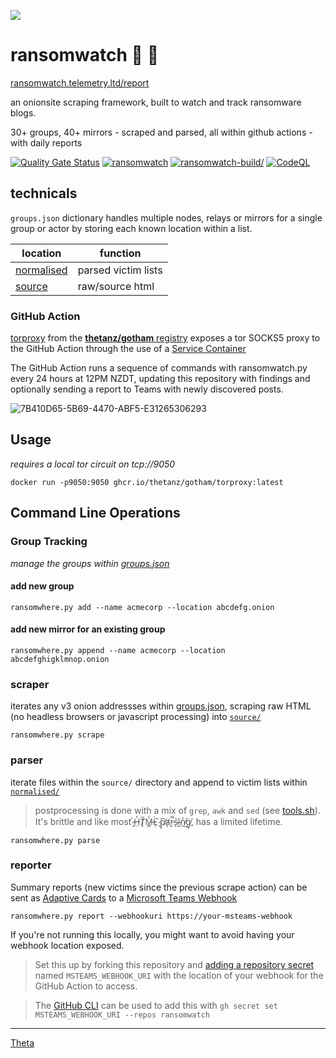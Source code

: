 ![](https://avatars0.githubusercontent.com/u/2897191?s=90&v=4)

# ransomwatch 👀 🦅

[ransomwatch.telemetry.ltd/report](https://ransomwatch.telemetry.ltd/report)

an onionsite scraping framework, built to watch and track ransomware blogs.

30+ groups, 40+ mirrors - scraped and parsed, all within github actions - with daily reports

[![Quality Gate Status](https://sonarcloud.io/api/project_badges/measure?project=thetanz_ransomwatch&metric=alert_status)](https://sonarcloud.io/dashboard?id=thetanz_ransomwatch) [![ransomwatch](https://github.com/thetanz/ransomwatch/actions/workflows/ransomwatch.yml/badge.svg)](https://github.com/thetanz/ransomwatch/actions/workflows/ransomwatch.yml) [![ransomwatch-build/](https://github.com/thetanz/ransomwatch/actions/workflows/ransomwatch-build.yml/badge.svg)](https://github.com/thetanz/ransomwatch/actions/workflows/ransomwatch-build.yml) [![CodeQL](https://github.com/thetanz/ransomwatch/actions/workflows/codeql-analysis.yml/badge.svg)](https://github.com/thetanz/ransomwatch/actions/workflows/codeql-analysis.yml)

## technicals

 `groups.json` dictionary handles multiple nodes, relays or mirrors for a single group or actor by storing each known location within a list.

| location                 | function    |
|--------------------------|-------------|
| [normalised](normalised) | parsed victim lists |
| [source](source)         | raw/source html |

### GitHub Action

[torproxy](https://github.com/thetanz/gotham) from the [**thetanz/gotham** registry](https://github.com/thetanz/gotham/pkgs/container/gotham%2Ftorproxy) exposes a tor SOCKS5 proxy to the GitHub Action through the use of a [Service Container](https://docs.github.com/en/actions/guides/about-service-containers)

The GitHub Action runs a sequence of commands with ransomwatch.py every 24 hours at 12PM NZDT, updating this repository with findings and optionally sending a report to Teams with newly discovered posts.

![7B410D65-5B69-4470-ABF5-E31265306293](https://user-images.githubusercontent.com/17993143/130734538-99d8a8ba-7e03-4df3-8360-7e46a676afdd.jpeg)

## Usage

_requires a local tor circuit on tcp://9050_

    docker run -p9050:9050 ghcr.io/thetanz/gotham/torproxy:latest

## Command Line Operations

### Group Tracking

_manage the groups within [groups.json](groups.json)_

#### add new group

    ransomwhere.py add --name acmecorp --location abcdefg.onion

#### add new mirror for an existing group

    ransomwhere.py append --name acmecorp --location abcdefghigklmnop.onion

### scraper

iterates any v3 onion addressses within [groups.json](groups.json), scraping raw HTML (no headless browsers or javascript processing) into [`source/`](source)

    ransomwhere.py scrape

### parser

iterate files within the `source/` directory and append to victim lists within [`normalised/`](normalised)

> postprocessing is done with a mix of `grep`, `awk` and `sed` (see [tools.sh](tools.sh)). It's brittle and like most  ̴̭́H̶̤̓T̸̙̅M̶͇̾L̷͑ͅ ̴̙̏p̸̡͆a̷̛̦r̵̬̿s̴̙͛ĩ̴̺n̸̔͜g̸̘̈, has a limited lifetime.

    ransomwhere.py parse

### reporter

Summary reports (new victims since the previous scrape action) can be sent as [Adaptive Cards](https://adaptivecards.io) to a [Microsoft Teams Webhook](https://docs.microsoft.com/en-us/microsoftteams/platform/webhooks-and-connectors/how-to/add-incoming-webhook)

    ransomwhere.py report --webhookuri https://your-msteams-webhook

If you're not running this locally, you might want to avoid having your webhook location exposed.

> Set this up by forking this repository and [adding a repository secret](https://docs.github.com/en/actions/reference/encrypted-secrets#creating-encrypted-secrets-for-a-repository) named `MSTEAMS_WEBHOOK_URI` with the location of your webhook for the GitHub Action to access. 

> The [GitHub CLI](https://github.com/cli/cli) can be used to add this with `gh secret set MSTEAMS_WEBHOOK_URI --repos ransomwatch`

---

[Theta](https://theta.co.nz)
